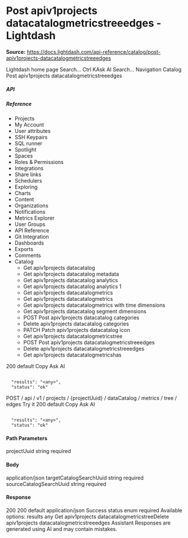 # Post apiv1projects datacatalogmetricstreeedges - Lightdash

**Source:** https://docs.lightdash.com/api-reference/catalog/post-apiv1projects-datacatalogmetricstreeedges

Lightdash home page
Search...
Ctrl KAsk AI
Search...
Navigation
Catalog
Post apiv1projects datacatalogmetricstreeedges
##### API


##### Reference
  * Projects
  * My Account
  * User attributes
  * SSH Keypairs
  * SQL runner
  * Spotlight
  * Spaces
  * Roles & Permissions
  * Integrations
  * Share links
  * Schedulers
  * Exploring
  * Charts
  * Content
  * Organizations
  * Notifications
  * Metrics Explorer
  * User Groups
  * API Reference
  * Git Integration
  * Dashboards
  * Exports
  * Comments
  * Catalog
    * Get apiv1projects datacatalog
    * Get apiv1projects datacatalog metadata
    * Get apiv1projects datacatalog analytics
    * Get apiv1projects datacatalog analytics 1
    * Get apiv1projects datacatalogmetrics
    * Get apiv1projects datacatalogmetrics 
    * Get apiv1projects datacatalogmetrics with time dimensions
    * Get apiv1projects datacatalog segment dimensions
    * POST
Post apiv1projects datacatalog categories
    * Delete apiv1projects datacatalog categories
    * PATCH
Patch apiv1projects datacatalog icon
    * Get apiv1projects datacatalogmetricstree
    * POST
Post apiv1projects datacatalogmetricstreeedges
    * Delete apiv1projects datacatalogmetricstreeedges 
    * Get apiv1projects datacatalogmetricshas


200
default
Copy
Ask AI
```

  "results": "<any>",
  "status": "ok"

```

POST
/
api
/
v1
/
projects
/
{projectUuid}
/
dataCatalog
/
metrics
/
tree
/
edges
Try it
200
default
Copy
Ask AI
```

  "results": "<any>",
  "status": "ok"

```

#### Path Parameters
projectUuid
string
required
#### Body
application/json
targetCatalogSearchUuid
string
required
sourceCatalogSearchUuid
string
required
#### Response
200
200 default
application/json
Success
status
enum<string>
required
Available options: 
results
any
Get apiv1projects datacatalogmetricstreeDelete apiv1projects datacatalogmetricstreeedges 
Assistant
Responses are generated using AI and may contain mistakes.


